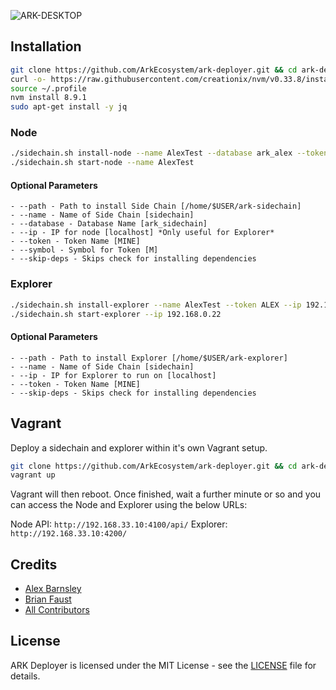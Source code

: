 ![ARK-DESKTOP](https://user-images.githubusercontent.com/8069294/35097070-78c0dc40-fc46-11e7-9bb0-ad36f7182f39.png)

## Installation

```bash
git clone https://github.com/ArkEcosystem/ark-deployer.git && cd ark-deployer
curl -o- https://raw.githubusercontent.com/creationix/nvm/v0.33.8/install.sh | bash
source ~/.profile
nvm install 8.9.1
sudo apt-get install -y jq
```

### Node

```bash
./sidechain.sh install-node --name AlexTest --database ark_alex --token ALEX --symbol AL --ip 192.168.0.22
./sidechain.sh start-node --name AlexTest
```

#### Optional Parameters

	- --path - Path to install Side Chain [/home/$USER/ark-sidechain]
	- --name - Name of Side Chain [sidechain]
	- --database - Database Name [ark_sidechain]
	- --ip - IP for node [localhost] *Only useful for Explorer*
	- --token - Token Name [MINE]
	- --symbol - Symbol for Token [M]
	- --skip-deps - Skips check for installing dependencies

### Explorer

```bash
./sidechain.sh install-explorer --name AlexTest --token ALEX --ip 192.168.0.22
./sidechain.sh start-explorer --ip 192.168.0.22
```

#### Optional Parameters

	- --path - Path to install Explorer [/home/$USER/ark-explorer]
	- --name - Name of Side Chain [sidechain]
	- --ip - IP for Explorer to run on [localhost]
	- --token - Token Name [MINE]
	- --skip-deps - Skips check for installing dependencies

## Vagrant

Deploy a sidechain and explorer within it's own Vagrant setup.

```bash
git clone https://github.com/ArkEcosystem/ark-deployer.git && cd ark-deployer
vagrant up
```

Vagrant will then reboot. Once finished, wait a further minute or so and you can access the Node and Explorer using the below URLs:

Node API: `http://192.168.33.10:4100/api/`
Explorer: `http://192.168.33.10:4200/`

## Credits

- [Alex Barnsley](https://github.com/alexbarnsley)
- [Brian Faust](https://github.com/faustbrian)
- [All Contributors](../../contributors)

## License

ARK Deployer is licensed under the MIT License - see the [LICENSE](./LICENSE.md) file for details.
